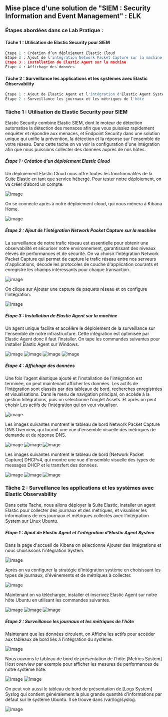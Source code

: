 ## Mise place d'une solution de "SIEM : Security Information and Event Management" : ELK 

### Étapes abordées dans ce Lab Pratique :

#### Tâche 1 : Utilisation de Elastic Security pour SIEM
```python
Étape 1 : Création d’un déploiement Elastic Cloud
Étape 2 : Ajout de l'intégration Network Packet Capture sur la machine
Étape 3 : Installation de Elastic Agent sur la machine
Étape 4 : Affichage des données
```
#### Tâche 2 : Surveillance les applications et les systèmes avec Elastic Observability
```python
Étape 1 : Ajout de Elastic Agent et l'intégration d'Elastic Agent System
Étape 2 : Surveillance les journaux et les métriques de l'hôte
```

### Tâche 1 : Utilisation de Elastic Security pour SIEM
Elastic Security combine Elastic SIEM, dont le moteur de détection automatise la détection des menaces afin que vous puissiez rapidement enquêter et répondre aux menaces, et Endpoint Security dans une solution unique qui unifie la prévention, la détection et la réponse sur l'ensemble de votre réseau.
Dans cette tache on va voir la configuration d'une intégration afin que nous puissions
collecter des données auprès de nos hôtes.

##### Étape 1 : Création d’un déploiement Elastic Cloud
Un déploiement Elastic Cloud nous offre toutes les fonctionnalités de la Suite Elastic en tant que service hébergé. Pour tester notre déploiement, on va créer d’abord un compte.

![image](https://user-images.githubusercontent.com/60274428/212709601-ad811c77-2bb2-4f56-9fcd-55d53ef7d08b.png)

On se connecte après à notre déploiement cloud, qui nous mènera à Kibana Home.

![image](https://user-images.githubusercontent.com/60274428/212709661-f9c7eda0-9fad-4d77-a3e2-69bf99916235.png)

##### Étape 2 : Ajout de l'intégration Network Packet Capture sur la machine
La surveillance de notre trafic réseau est essentielle pour obtenir une observabilité et sécuriser notre environnement, garantissant des niveaux élevés de performances et de sécurité.
On va choisir l’intégration Network Packet Capture qui permet de capture le trafic réseau entre nos serveurs d'applications, décode les protocoles de couche d'application courants et enregistre les champs intéressants pour chaque transaction.

![image](https://user-images.githubusercontent.com/60274428/212709735-5bc5e7e3-5ee0-47d2-8d7a-da40b81ef81e.png)

On clique sur Ajouter une capture de paquets réseau et on configure l'intégration.

![image](https://user-images.githubusercontent.com/60274428/212709768-3249af86-7b82-475f-8c1a-58f90043e50b.png)

##### Étape 3 : Installation de Elastic Agent sur la machine
Un agent unique facilite et accélère le déploiement de la surveillance sur l'ensemble de notre infrastructure. Cette intégration est optimisée par Elastic Agent donc il faut l’installer.
On tape les commandes suivantes pour installer Elastic Agent sur Windows.

![image](https://user-images.githubusercontent.com/60274428/212709822-1b25c2bf-7e8a-4d1b-8569-691239664b24.png)
![image](https://user-images.githubusercontent.com/60274428/212709849-f3dbb05e-17f0-45b6-860c-b2f83cb9327a.png)
![image](https://user-images.githubusercontent.com/60274428/212709874-0b638353-84be-4aba-85c4-93483dc3abb4.png)
![image](https://user-images.githubusercontent.com/60274428/212709894-4c31d2ab-b3aa-462a-8c09-46417b6ba136.png)

##### Étape 4 : Affichage des données
Une fois l'agent élastique ajouté et l'installation de l'intégration est terminée, on peut maintenant afficher les données. Les actifs de l’intégration sont classés par des tableaux de bord, recherches enregistrées et visualisations.
Dans le menu de navigation principal, on accède à la gestion Intégrations, puis on sélectionne l’onglet Assets. Et après on peut choisir Les actifs de l’intégration qui on veut visualiser.

![image](https://user-images.githubusercontent.com/60274428/212710281-46e1b5dd-5e54-4b28-a0e0-40160e9f6122.png)

Les images suivantes montrent le tableau de bord Network Packet Capture DNS Overview, qui fournit une vue d'ensemble visuelle des métriques de demande et de réponse DNS.

![image](https://user-images.githubusercontent.com/60274428/212710336-8f43020a-f9ce-4550-a289-2f2fef788cac.png)
![image](https://user-images.githubusercontent.com/60274428/212710437-3f0910ef-9ca1-444c-a95b-3b0e3af0d95b.png)
![image](https://user-images.githubusercontent.com/60274428/212710486-3851308d-848b-4317-acbf-e13e2463d606.png)

Les images suivantes montrent le tableau de bord [Network Packet Capture] DHCPv4, qui montre une vue d'ensemble visuelle des types de messages DHCP et le transfert des données.

![image](https://user-images.githubusercontent.com/60274428/212710518-b4b16a56-9b34-4a5f-aa07-4a3b44bde90d.png)
![image](https://user-images.githubusercontent.com/60274428/212710559-bc1a7137-dcf3-49a8-98cf-faf45ae08d6d.png)
![image](https://user-images.githubusercontent.com/60274428/212710587-d6fbf17d-ed8e-49f8-9f0f-3673588472d3.png)


### Tâche 2 : Surveillance les applications et les systèmes avec Elastic Observability
Dans cette Tache, nous allons déployer la Suite Elastic, installer un agent Elastic pour collecter des journaux et des métriques, et visualiser les informations de ces journaux et métriques collectés avec l’intégration System sur Linux Ubuntu.

##### Étape 1 : Ajout de Elastic Agent et l'intégration d'Elastic Agent System
Dans la page d'accueil de Kibana on sélectionne Ajouter des intégrations et nous choisissons l’intégration System.

![image](https://user-images.githubusercontent.com/60274428/212712979-c9eca5d3-dc21-434b-a2f1-cbb493e29794.png)

Après on va configurer la stratégie d'intégration système en choisissant les types de journaux, d'événements et de métriques à collecter.

![image](https://user-images.githubusercontent.com/60274428/212713047-60486835-a107-4c9d-a6c1-7c42f03d56e5.png)

Maintenant on va télécharger, installer et inscrivez Elastic Agent sur notre hôte Ubuntu en utilisant les commandes suivantes.

![image](https://user-images.githubusercontent.com/60274428/212713099-32a96bf3-bf07-4b4a-9caf-4e4cf2be32d3.png)
![image](https://user-images.githubusercontent.com/60274428/212713160-717a8cd8-6548-4cf5-89bc-a6d0f98a0093.png)
![image](https://user-images.githubusercontent.com/60274428/212713281-28122d8e-6edd-4bb9-9d13-74946bc2567b.png)

##### Étape 2 : Surveillance les journaux et les métriques de l'hôte
Maintenant que les données circulent, on Affiche les actifs pour accéder aux tableaux de bord liés à l'intégration du système.

![image](https://user-images.githubusercontent.com/60274428/212713468-e1eb9394-5f79-4ad8-a838-644510a51281.png)

Nous ouvrons le tableau de bord de présentation de l'hôte [Metrics System] Host overview par exemple pour afficher les mesures de performances de notre système hôte.

![image](https://user-images.githubusercontent.com/60274428/212713512-9dffd7e3-98a1-49df-830f-f5217cd70746.png)
![image](https://user-images.githubusercontent.com/60274428/212713555-ca3ff373-55c3-4b2d-b7c3-c3c145edb726.png)

On peut voir aussi le tableau de bord de présentation de [Logs System] Syslog qui contient généralement la plus grande quantité d'informations par défaut sur le système Ubuntu. Il se trouve dans /var/log/syslog.

![image](https://user-images.githubusercontent.com/60274428/212713615-8d303b09-9123-4c9a-bbc1-ee4c6c6ec9cc.png)
